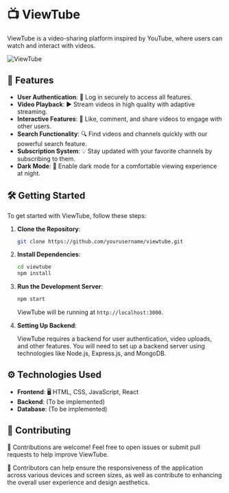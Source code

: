 # 📺 ViewTube

ViewTube is a video-sharing platform inspired by YouTube, where users can watch and interact with videos.

![ViewTube](https://i.postimg.cc/Nfg86P6s/Screenshot-41.png)

## 🚀 Features

- **User Authentication**: 🔐 Log in securely to access all features.
- **Video Playback**: ▶️ Stream videos in high quality with adaptive streaming.
- **Interactive Features**: 💬 Like, comment, and share videos to engage with other users.
- **Search Functionality**: 🔍 Find videos and channels quickly with our powerful search feature.
- **Subscription System**: 💡 Stay updated with your favorite channels by subscribing to them.
- **Dark Mode**: 🌙 Enable dark mode for a comfortable viewing experience at night.

## 🛠️ Getting Started

To get started with ViewTube, follow these steps:

1. **Clone the Repository**:

   ```bash
   git clone https://github.com/yourusername/viewtube.git
   ```

2. **Install Dependencies**:

   ```bash
   cd viewtube
   npm install
   ```

3. **Run the Development Server**:

   ```bash
   npm start
   ```

   ViewTube will be running at `http://localhost:3000`.

4. **Setting Up Backend**:

   ViewTube requires a backend for user authentication, video uploads, and other features. You will need to set up a backend server using technologies like Node.js, Express.js, and MongoDB.

## ⚙️ Technologies Used

- **Frontend**: 🖥️ HTML, CSS, JavaScript, React
- **Backend**: (To be implemented)
- **Database**: (To be implemented)

## 🤝 Contributing

🎉 Contributions are welcome! Feel free to open issues or submit pull requests to help improve ViewTube.

🌟 Contributors can help ensure the responsiveness of the application across various devices and screen sizes, as well as contribute to enhancing the overall user experience and design aesthetics.



